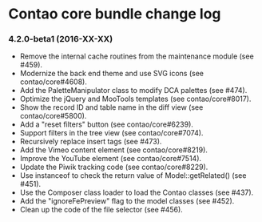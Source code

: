 # Contao core bundle change log

### 4.2.0-beta1 (2016-XX-XX)

 * Remove the internal cache routines from the maintenance module (see #459).
 * Modernize the back end theme and use SVG icons (see contao/core#4608).
 * Add the PaletteManipulator class to modify DCA palettes (see #474).
 * Optimize the jQuery and MooTools templates (see contao/core#8017).
 * Show the record ID and table name in the diff view (see contao/core#5800).
 * Add a "reset filters" button (see contao/core#6239).
 * Support filters in the tree view (see contao/core#7074).
 * Recursively replace insert tags (see #473).
 * Add the Vimeo content element (see contao/core#8219).
 * Improve the YouTube element (see contao/core#7514).
 * Update the Piwik tracking code (see contao/core#8229).
 * Use instanceof to check the return value of Model::getRelated() (see #451).
 * Use the Composer class loader to load the Contao classes (see #437).
 * Add the "ignoreFePreview" flag to the model classes (see #452).
 * Clean up the code of the file selector (see #456).
